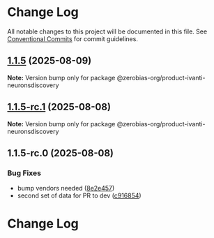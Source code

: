 # Change Log

All notable changes to this project will be documented in this file.
See [Conventional Commits](https://conventionalcommits.org) for commit guidelines.

## [1.1.5](https://github.com/zerobias-org/product/compare/@zerobias-org/product-ivanti-neuronsdiscovery@1.1.5-rc.1...@zerobias-org/product-ivanti-neuronsdiscovery@1.1.5) (2025-08-09)

**Note:** Version bump only for package @zerobias-org/product-ivanti-neuronsdiscovery





## [1.1.5-rc.1](https://github.com/zerobias-org/product/compare/@zerobias-org/product-ivanti-neuronsdiscovery@1.1.5-rc.0...@zerobias-org/product-ivanti-neuronsdiscovery@1.1.5-rc.1) (2025-08-08)

**Note:** Version bump only for package @zerobias-org/product-ivanti-neuronsdiscovery





## 1.1.5-rc.0 (2025-08-08)


### Bug Fixes

* bump vendors needed ([8e2e457](https://github.com/zerobias-org/product/commit/8e2e457e0b5d7141a05e8f2c178bc2854f2b7178))
* second set of data for PR to dev ([c916854](https://github.com/zerobias-org/product/commit/c916854bcf229b1c2042ffdea18472d66a061aaf))





# Change Log
